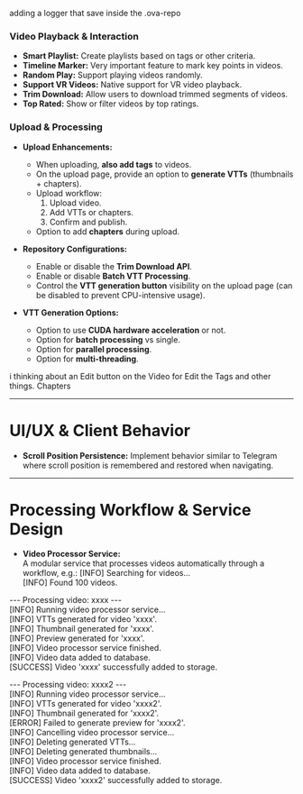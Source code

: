 
adding a logger that save inside the .ova-repo

### Video Playback & Interaction
- **Smart Playlist:** Create playlists based on tags or other criteria.
- **Timeline Marker:** Very important feature to mark key points in videos.
- **Random Play:** Support playing videos randomly.
- **Support VR Videos:** Native support for VR video playback.
- **Trim Download:** Allow users to download trimmed segments of videos.
- **Top Rated:** Show or filter videos by top ratings.

### Upload & Processing
- **Upload Enhancements:**
  - When uploading, **also add tags** to videos.
  - On the upload page, provide an option to **generate VTTs** (thumbnails + chapters).
  - Upload workflow:
    1. Upload video.
    2. Add VTTs or chapters.
    3. Confirm and publish.
  - Option to add **chapters** during upload.

- **Repository Configurations:**
  - Enable or disable the **Trim Download API**.
  - Enable or disable **Batch VTT Processing**.
  - Control the **VTT generation button** visibility on the upload page (can be disabled to prevent CPU-intensive usage).

- **VTT Generation Options:**
  - Option to use **CUDA hardware acceleration** or not.
  - Option for **batch processing** vs single.
  - Option for **parallel processing**.
  - Option for **multi-threading**.


i thinking about an Edit button on the Video for Edit the Tags and other things. Chapters


---

# UI/UX & Client Behavior

- **Scroll Position Persistence:** Implement behavior similar to Telegram where scroll position is remembered and restored when navigating.

---

# Processing Workflow & Service Design

- **Video Processor Service:**  
  A modular service that processes videos automatically through a workflow, e.g.:
[INFO] Searching for videos...  
[INFO] Found 100 videos.

--- Processing video: xxxx ---  
[INFO] Running video processor service...  
[INFO] VTTs generated for video 'xxxx'.  
[INFO] Thumbnail generated for 'xxxx'.  
[INFO] Preview generated for 'xxxx'.  
[INFO] Video processor service finished.  
[INFO] Video data added to database.  
[SUCCESS] Video 'xxxx' successfully added to storage.

--- Processing video: xxxx2 ---  
[INFO] Running video processor service...  
[INFO] VTTs generated for video 'xxxx2'.  
[INFO] Thumbnail generated for 'xxxx2'.  
[ERROR] Failed to generate preview for 'xxxx2'.  
[INFO] Cancelling video processor service...  
[INFO] Deleting generated VTTs...  
[INFO] Deleting generated thumbnails...  
[INFO] Video processor service finished.  
[INFO] Video data added to database.  
[SUCCESS] Video 'xxxx2' successfully added to storage.